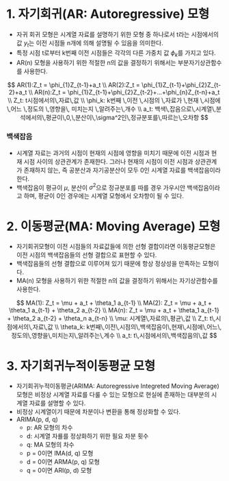 # 1. 자기회귀(AR: Autoregressive) 모형
- 자귀 회귀 모형은 시계열 자료를 설명하기 위한 모형 중 하나로서 t라는 시점에서의 값 $y_t$는 이전 시점들 n개에 의해 설명될 수 있음을 의미한다.
- 특정 시점 t로부터 k번째 이전 시점들은 각각의 다른 가중치 값 $\phi_k$를 가지고 있다.
- AR(n) 모형을 사용하기 위한 적절한 n의 값을 결정하기 위해서는 부분자기상관함수를 사용한다.

$$
AR(1):Z_t = \phi_{1}Z_{t-1}+a_t \\
AR(2):Z_t = \phi_{1}Z_{t-1}+\phi_{2}Z_{t-2}+a_t \\
AR(n):Z_t = \phi_{1}Z_{t-1}+\phi_{2}Z_{t-2}+...+\phi_{n}Z_{t-n}+a_t \\
Z_t: t시점에서의\,자료\,값 \\
\phi_k: k번째 \,이전 \,시점의 \,자료가 \,현재 \,시점에 \,어느 \,정도의 \,영향을\, 미치는지 \,알려주는\,개수 \\
a_t: 백색\,잡음으로\,시계열\,분석에서의\,평균이\,0,\,분산이\,\sigma^2인\,정규분포를\,따르는\,오차항
$$

### 백색잡음
- 시계열 자료는 과거의 시점이 현재의 시점에 영향을 미치기 때문에 이전 시점과 현재 시점 사이의 상관관계가 존재한다. 그러나 현재의 시점이 이전 시점과 상관관계가 존재하지 않는, 즉 공분산과 자기공분산이 모두 0인 시계열 자료를 백색잡음이라 한다.
- 백색잡음이 평규이 $\mu$, 분산이 $\sigma^2$으로 정규분포를 따를 경우 가우시안 백색잡음이라고 하며, 평균이 0인 경우에는 시계열 모형에서 오차항이 될 수 있다.

# 2. 이동평균(MA: Moving Average) 모형
- 자기회귀모형이 이전 시점들의 자료값들에 의한 선형 결합이라면 이동평균모형은 이전 시점의 백색잡음들의 선형 결합으로 표현할 수 있다.
- 백색잡음들의 선형 결합으로 이루어져 있기 때문에 항상 정상성을 만족하는 모형이다.
- MA(n) 모형을 사용하기 위한 적절한 n의 값을 결정하기 위해서는 자기상관함수를 사용한다.

$$
MA(1): Z_t = \mu + a_t + \theta_1 a_{t-1} \\
MA(2): Z_t = \mu + a_t + \theta_1 a_{t-1} + \theta_2 a_{t-2} \\
MA(n): Z_t = \mu + a_t + \theta_1 a_{t-1} + \theta_2 a_{t-2} + \theta_n a_{t-n} \\
\mu: 시계열\,자료의\,평균\,값 \\
Z_t: t\,시점에서의\,자료\,값 \\
\theta_k: k번째\,이전\,시점의\,백색잡음이\,현재\,시점에\,어느\,정도의\,영향을\,미치는지\,알려주는\,계수 \\
a_t: t\,시점에서의\,백색잡음의\,값
$$

# 3. 자기회귀누적이동평균 모형
- 자기회귀누적이동평균(ARIMA: Autoregressive Integreted Moving Average) 모형은 비정상 시계열 자료를 다룰 수 있는 모형으로 현실에 존재하는 대부분의 시계열 자료를 설명할 수 있다.
- 비정상 시계열이기 때문에 차분이나 변환을 통해 정상화할 수 있다.
- ARIMA(p, d, q)
    - p: AR 모형의 차수
    - d: 시계열 자룔를 정상화하기 위한 필요 차분 횟수
    - q: MA 모형의 차수
    - p = 0이면 IMA(d, q) 모형
    - d = 0이면 ARMA(p, q) 모형
    - q = 0이면 ARI(p, d) 모형
